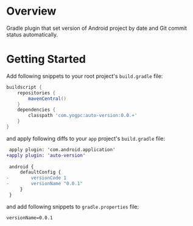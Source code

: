 # Overview
Gradle plugin that set version of Android project by date and Git commit status automatically.

# Getting Started

Add following snippets to your root project's `build.gradle` file:
```groovy
buildscript {
    repositories {
        mavenCentral()
    }
    dependencies {
        classpath 'com.yogpc:auto-version:0.0.+'
    }
}
```
and apply following diffs to your `app` project's `build.gradle` file:
```diff
 apply plugin: 'com.android.application'
+apply plugin: 'auto-version'
 
 android {
     defaultConfig {
-        versionCode 1
-        versionName "0.0.1"
     }
 }
```
and add following snippets to `gradle.properties` file:
```properties
versionName=0.0.1
```
